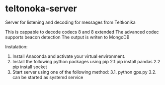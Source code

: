 # teltonoka-server
Server for listening and decoding for messages from Teltkonika

This is cappable to decode codecs 8 and 8 extended
The advanced codec supports beacon detection
The output is writen to MongoDB

Instalation:
1. Install Anaconda and activate your virtual environment.
2. Install the following python packages using pip
2.1 pip install pandas
2.2 pip install socket
3. Start server using one of the following method:
3.1. python gps.py
3.2. can be started as systemd service

